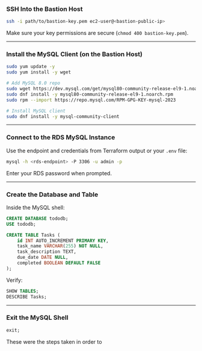 ### SSH Into the Bastion Host

```bash
ssh -i path/to/bastion-key.pem ec2-user@<bastion-public-ip>
```

Make sure your key permissions are secure (`chmod 400 bastion-key.pem`).

---

### Install the MySQL Client (on the Bastion Host)

```bash
sudo yum update -y
sudo yum install -y wget

# Add MySQL 8.0 repo
sudo wget https://dev.mysql.com/get/mysql80-community-release-el9-1.noarch.rpm
sudo dnf install -y mysql80-community-release-el9-1.noarch.rpm
sudo rpm --import https://repo.mysql.com/RPM-GPG-KEY-mysql-2023

# Install MySQL client
sudo dnf install -y mysql-community-client
```

---

### Connect to the RDS MySQL Instance

Use the endpoint and credentials from Terraform output or your `.env` file:

```bash
mysql -h <rds-endpoint> -P 3306 -u admin -p
```

Enter your RDS password when prompted.

---

### Create the Database and Table

Inside the MySQL shell:

```sql
CREATE DATABASE tododb;
USE tododb;

CREATE TABLE Tasks (
    id INT AUTO_INCREMENT PRIMARY KEY,
    task_name VARCHAR(255) NOT NULL,
    task_description TEXT,
    due_date DATE NULL,
    completed BOOLEAN DEFAULT FALSE
);
```

Verify:

```sql
SHOW TABLES;
DESCRIBE Tasks;
```

---

### Exit the MySQL Shell

```sql
exit;
```

These were the steps taken in order to 
